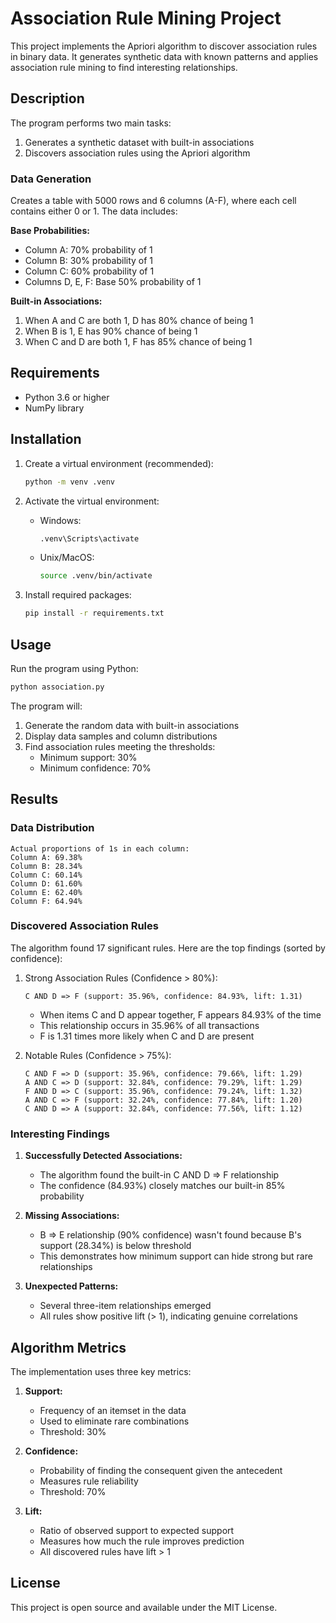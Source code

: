 # Association Rule Mining Project

This project implements the Apriori algorithm to discover association rules in binary data. It generates synthetic data with known patterns and applies association rule mining to find interesting relationships.

## Description

The program performs two main tasks:
1. Generates a synthetic dataset with built-in associations
2. Discovers association rules using the Apriori algorithm

### Data Generation
Creates a table with 5000 rows and 6 columns (A-F), where each cell contains either 0 or 1. The data includes:

**Base Probabilities:**
- Column A: 70% probability of 1
- Column B: 30% probability of 1
- Column C: 60% probability of 1
- Columns D, E, F: Base 50% probability of 1

**Built-in Associations:**
1. When A and C are both 1, D has 80% chance of being 1
2. When B is 1, E has 90% chance of being 1
3. When C and D are both 1, F has 85% chance of being 1

## Requirements

- Python 3.6 or higher
- NumPy library

## Installation

1. Create a virtual environment (recommended):
   ```bash
   python -m venv .venv
   ```

2. Activate the virtual environment:
   - Windows:
     ```bash
     .venv\Scripts\activate
     ```
   - Unix/MacOS:
     ```bash
     source .venv/bin/activate
     ```

3. Install required packages:
   ```bash
   pip install -r requirements.txt
   ```

## Usage

Run the program using Python:
```bash
python association.py
```

The program will:
1. Generate the random data with built-in associations
2. Display data samples and column distributions
3. Find association rules meeting the thresholds:
   - Minimum support: 30%
   - Minimum confidence: 70%

## Results

### Data Distribution
```
Actual proportions of 1s in each column:
Column A: 69.38%
Column B: 28.34%
Column C: 60.14%
Column D: 61.60%
Column E: 62.40%
Column F: 64.94%
```

### Discovered Association Rules
The algorithm found 17 significant rules. Here are the top findings (sorted by confidence):

1. Strong Association Rules (Confidence > 80%):
   ```
   C AND D => F (support: 35.96%, confidence: 84.93%, lift: 1.31)
   ```
   - When items C and D appear together, F appears 84.93% of the time
   - This relationship occurs in 35.96% of all transactions
   - F is 1.31 times more likely when C and D are present

2. Notable Rules (Confidence > 75%):
   ```
   C AND F => D (support: 35.96%, confidence: 79.66%, lift: 1.29)
   A AND C => D (support: 32.84%, confidence: 79.29%, lift: 1.29)
   F AND D => C (support: 35.96%, confidence: 79.24%, lift: 1.32)
   A AND C => F (support: 32.24%, confidence: 77.84%, lift: 1.20)
   C AND D => A (support: 32.84%, confidence: 77.56%, lift: 1.12)
   ```

### Interesting Findings

1. **Successfully Detected Associations:**
   - The algorithm found the built-in C AND D => F relationship
   - The confidence (84.93%) closely matches our built-in 85% probability

2. **Missing Associations:**
   - B => E relationship (90% confidence) wasn't found because B's support (28.34%) is below threshold
   - This demonstrates how minimum support can hide strong but rare relationships

3. **Unexpected Patterns:**
   - Several three-item relationships emerged
   - All rules show positive lift (> 1), indicating genuine correlations

## Algorithm Metrics

The implementation uses three key metrics:

1. **Support:**
   - Frequency of an itemset in the data
   - Used to eliminate rare combinations
   - Threshold: 30%

2. **Confidence:**
   - Probability of finding the consequent given the antecedent
   - Measures rule reliability
   - Threshold: 70%

3. **Lift:**
   - Ratio of observed support to expected support
   - Measures how much the rule improves prediction
   - All discovered rules have lift > 1

## License

This project is open source and available under the MIT License.